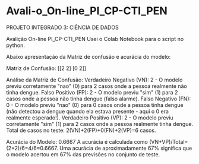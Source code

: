 # Avali-o_On-line_PI_CP-CTI_PEN
PROJETO INTEGRADO 3: CIÊNCIA DE DADOS

Avalição On-line PI_CP-CTI_PEN
Usei o Colab Notebook para o script no python.

Abaixo apresentação da Matriz de confusão e acurácia do modelo:



Matriz de Confusão:
[[2 2]
[0 2]]



Análise da Matriz de Confusão:
Verdadeiro Negativo (VN): 2 - O modelo previu corretamente "nao" (0) para 2 casos onde a pessoa realmente não tinha dengue.
Falso Positivo (FP): 2 - O modelo previu "sim" (1) para 2 casos onde a pessoa não tinha dengue (falso alarme).
Falso Negativo (FN): 0 - O modelo previu "nao" (0) para 0 casos onde a pessoa tinha dengue (não detectou a dengue quando ela estava presente - aqui o 0 era realmente esperado!).
Verdadeiro Positivo (VP): 2 - O modelo previu corretamente "sim" (1) para 2 casos onde a pessoa realmente tinha dengue.
Total de casos no teste: 2(VN)+2(FP)+0(FN)+2(VP)=6 casos.


Acurácia do Modelo: 0.6667
A acurácia é calculada como (VN+VP)/Total=(2+2)/6=4/6≈0.6667.
Uma acurácia de aproximadamente 67% significa que o modelo acertou em 67% das previsões no conjunto de teste.

